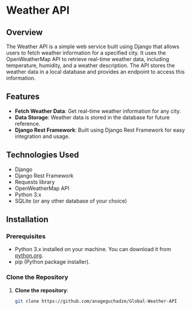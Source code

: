 # Weather API

## Overview

The Weather API is a simple web service built using Django that allows users to fetch weather information for a specified city. It uses the OpenWeatherMap API to retrieve real-time weather data, including temperature, humidity, and a weather description. The API stores the weather data in a local database and provides an endpoint to access this information.

## Features

- **Fetch Weather Data**: Get real-time weather information for any city.
- **Data Storage**: Weather data is stored in the database for future reference.
- **Django Rest Framework**: Built using Django Rest Framework for easy integration and usage.

## Technologies Used

- Django
- Django Rest Framework
- Requests library
- OpenWeatherMap API
- Python 3.x
- SQLite (or any other database of your choice)

## Installation

### Prerequisites

- Python 3.x installed on your machine. You can download it from [python.org](https://www.python.org/downloads/).
- pip (Python package installer).

### Clone the Repository

1. **Clone the repository**:
   ```bash
   git clone https://github.com/anageguchadze/Global-Weather-API
